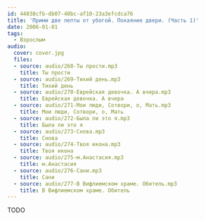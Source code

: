 ```yaml
---
id: 44038cfb-db07-40bc-af10-23a3efcdca76
title: 'Прими две лепты от убогой. Покаяние двери. (Часть 1)'
date: 2006-01-01
tags:
  - Взрослым
audio:
  cover: cover.jpg
  files:
  - source: audio/268-Ты прости.mp3
    title: Ты прости 
  - source: audio/269-Тихий день.mp3
    title: Тихий день 
  - source: audio/270-Еврейская девочка. А вчера.mp3
    title: Еврейская девочка. А вчера 
  - source: audio/271-Мои люди, Сотвори, о, Мать.mp3
    title: Мои люди, Сотвори, о, Мать 
  - source: audio/272-Была ли это я.mp3
    title: Была ли это я 
  - source: audio/273-Снова.mp3
    title: Снова 
  - source: audio/274-Твоя икона.mp3
    title: Твоя икона 
  - source: audio/275-м.Анастасия.mp3
    title: м.Анастасия 
  - source: audio/276-Сани.mp3
    title: Сани 
  - source: audio/277-В Вифлиемском храме. Обитель.mp3
    title: В Вифлиемском храме. Обитель 
---
```


TODO